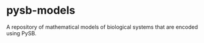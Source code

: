 # pysb-models
A repository of mathematical models of biological systems that are encoded using PySB.
